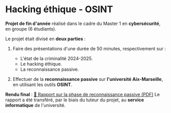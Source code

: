 # Hacking éthique - OSINT

**Projet de fin d'année** réalisé dans le cadre du Master 1 en **cybersécurité**, en groupe (6 étudiants).

Le projet était divisé en **deux parties** :

1) Faire des présentations d'une durée de 50 minutes, respectivement sur :  
   - L'état de la criminalité 2024-2025.  
   - Le hacking éthique.  
   - La reconnaissance passive.

2) Effectuer de la **reconnaissance passive** sur **l'université Aix-Marseille**, en utilisant les outils **OSINT**.

**Rendu final** : [📄 Rapport sur la phase de reconnaissance passive (PDF)](rapport_reconnaissance_passive_université_Aix-Marseille.pdf)
Le rapport a été transféré, par le biais du tuteur du projet, au **service informatique** de l'université.
